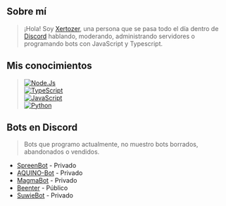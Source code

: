 ## Sobre mí
> ¡Hola! Soy [Xertozer](https://twitter.com/Xertozer), una persona que se pasa todo el día dentro de [Discord](https://discord.com/users/604845582032306215) hablando, moderando, administrando servidores o programando bots con JavaScript y Typescript.

## Mis conocimientos
> [![Node.Js](https://img.shields.io/badge/Node.JS-339933?style=for-the-badge&logo=node.js&logoColor=white&labelColor=101010)]()<br/>
> [![TypeScript](https://img.shields.io/badge/TypeScript-3b85d1?style=for-the-badge&logo=typescript&logoColor=white&labelColor=101010)]()<br/>
> [![JavaScript](https://img.shields.io/badge/JavaScript-F7DF1E?style=for-the-badge&logo=javascript&logoColor=white&labelColor=101010)]()<br/>
> [![Python](https://img.shields.io/badge/Python-ffef14?style=for-the-badge&logo=python&logoColor=white&labelColor=101010)]()

## Bots en Discord
> Bots que programo actualmente, no muestro bots borrados, abandonados o vendidos.

- [SpreenBot](https://discord.gg/spreen) - Privado
- [AQUINO-Bot](https://discord.gg/aquino) - Privado
- [MagmaBot](https://discord.gg/magmaboi) - Privado
- [Beenter](https://discord.gg/RzrxCuFykW) - Público
- [SuwieBot](https://discord.gg/suwie) - Privado
